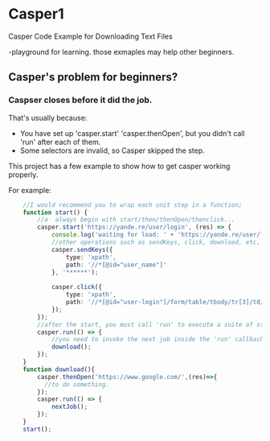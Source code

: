 # Casper1
Casper Code Example for Downloading Text Files

-playground for learning. those exmaples may help other beginners.
## Casper's problem for beginners?

### Caspser closes before it did the job.
That's usually because:
* You have set up 'casper.start' 'casper.thenOpen', but you didn't call 'run' after each of them.
* Some selectors are invalid, so Casper skipped the step.

This project has a few example to show how to get casper working properly.

For example:
```typescript
    //I would recommend you to wrap each unit step in a function;
    function start() {
        //a  always begin with start/then/thenOpen/thenclick...
        casper.start('https://yande.re/user/login', (res) => {
            console.log('waiting for load: ' + 'https://yande.re/user/login');
            //other operations such as sendKeys, click, download, etc, when no navigation is required, should be placed inside the start/then callbacks.
            casper.sendKeys({
                type: 'xpath',
                path: '//*[@id="user_name"]'
            }, '******');
            
            casper.click({
                type: 'xpath',
                path: '//*[@id="user-login"]/form/table/tbody/tr[3]/td/input'
            });
        });
        //after the start, you must call 'run' to execute a suite of steps.
        casper.run(() => {
            //you need to invoke the next job inside the 'run' callback.
            download();
        });
    }
    function download(){
        casper.thenOpen('https://www.google.com/',(res)=>{
          //to do something.
        });
        casper.run(() => {
            nextJob();
        });
    }
    start();
```


